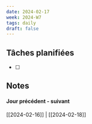 ```yaml
---
date: 2024-02-17
week: 2024-W7
tags: daily
draft: false 
---
```


## Tâches planifiées

- [ ] 

## Notes


#### Jour précédent - suivant 
[[2024-02-16]] | [[2024-02-18]]